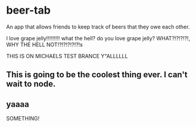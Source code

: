 # beer-tab
An app that allows friends to keep track of beers that they owe each other.


I love grape jelly!!!!!!!!! what the hell? do you love grape jelly? WHAT?!?!?!?!,
WHY THE HELL NOT!?!?!?!?!?!s

THIS IS ON MICHAELS TEST BRANCE Y"ALLLLLL
## This is going to be the coolest thing ever. I can't wait to node.

## yaaaa

SOMETHING!

